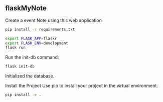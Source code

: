 ## flaskMyNote
Create a event Note using this web application 

```sh 
pip install -r requirements.txt

export FLASK_APP=flaskr
export FLASK_ENV=development
flask run

```


Run the init-db command:
```sh
flask init-db

```
Initialized the database.


Install the Project
Use pip to install your project in the virtual environment.

```bash
pip install -e .

```
